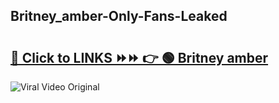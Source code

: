 
 ## Britney_amber-Only-Fans-Leaked

# <h2><a href="https://clipsfans.com/Britney_amber&ref=git">🔗 Click to LINKS ⏩⏩ 👉 🟢 Britney amber </a></h2>

<a href="https://clipsfans.com/Britney_amber&ref=git" rel="nofollow" data-target="animated-image.originalLink"><img src="https://i.ibb.co.com/xMMVF88/686577567.gif" alt="Viral Video Original" style="max-width: 100%; display: inline-block;" data-target="animated-image.originalImage"></a>
